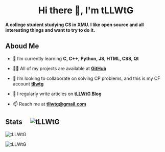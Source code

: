 <h1 align="center">Hi there 👋, I'm tLLWtG</h1>


**A college student studying CS in XMU. I like open source and all interesting things and want to try to do it.**

## Aboud Me

- 🌱 I’m currently learning **C, C++, Python, JS, HTML, CSS, Qt**

- 👨‍💻 All of my projects are available at **[GitHub](https://github.com/tLLWtG)**

- 👯 I’m looking to collaborate on solving CP problems, and this is my CF account **[tllwtg](https://codeforces.com/profile/tllwtg)**

- 📝 I regularly write articles on **[tLLWtG Blog](https://tllwtg.github.io)**

- 📫 Reach me at **tllwtg@gmail.com**

## Stats &nbsp;&nbsp;&nbsp; ![tLLWtG](https://komarev.com/ghpvc/?username=tllwtg&label=Profile%20views&color=0e75b6&style=flat "tLLWtG")

![](https://github-readme-stats.vercel.app/api?username=tllwtg&show_icons=true&locale=en&count_private=true "tLLWtG")

![](https://github-readme-stats.vercel.app/api/top-langs?username=tllwtg&show_icons=true&locale=en&layout=compact "tLLWtG")
